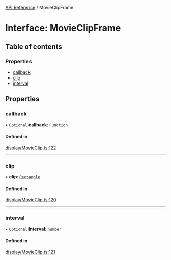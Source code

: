 [API Reference](../README.md) / MovieClipFrame

# Interface: MovieClipFrame

## Table of contents

### Properties

- [callback](MovieClipFrame.md#callback)
- [clip](MovieClipFrame.md#clip)
- [interval](MovieClipFrame.md#interval)

## Properties

### callback

• `Optional` **callback**: `Function`

#### Defined in

[display/MovieClip.ts:122](https://github.com/Lanfei/playable.js/blob/99bdc51/src/display/MovieClip.ts#L122)

___

### clip

• **clip**: [`Rectangle`](../classes/Rectangle.md)

#### Defined in

[display/MovieClip.ts:120](https://github.com/Lanfei/playable.js/blob/99bdc51/src/display/MovieClip.ts#L120)

___

### interval

• `Optional` **interval**: `number`

#### Defined in

[display/MovieClip.ts:121](https://github.com/Lanfei/playable.js/blob/99bdc51/src/display/MovieClip.ts#L121)
